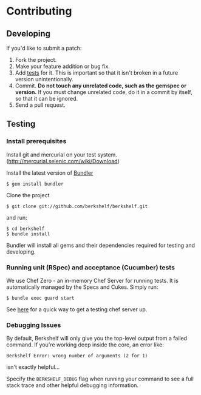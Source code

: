 # Contributing

## Developing

If you'd like to submit a patch:

1. Fork the project.
2. Make your feature addition or bug fix.
3. Add [tests](#testing) for it. This is important so that it isn't broken in a
   future version unintentionally.
4. Commit. **Do not touch any unrelated code, such as the gemspec or version.**
   If you must change unrelated code, do it in a commit by itself, so that it
   can be ignored.
5. Send a pull request.

## Testing

### Install prerequisites

Install git and mercurial on your test system. (http://mercurial.selenic.com/wiki/Download)

Install the latest version of [Bundler](http://gembundler.com)

    $ gem install bundler

Clone the project

    $ git clone git://github.com/berkshelf/berkshelf.git

and run:

    $ cd berkshelf
    $ bundle install

Bundler will install all gems and their dependencies required for testing and developing.

### Running unit (RSpec) and acceptance (Cucumber) tests

We use Chef Zero - an in-memory Chef Server for running tests. It is automatically managed by the Specs and Cukes. Simply run:

    $ bundle exec guard start

See [here](https://github.com/tdegrunt/vagrant-chef-server-bootstrap) for a
quick way to get a testing chef server up.

### Debugging Issues
By default, Berkshelf will only give you the top-level output from a failed command. If you're working deep inside the core, an error like:

    Berkshelf Error: wrong number of arguments (2 for 1)

isn't exactly helpful...

Specify the `BERKSHELF_DEBUG` flag when running your command to see a full stack trace and other helpful debugging information.
